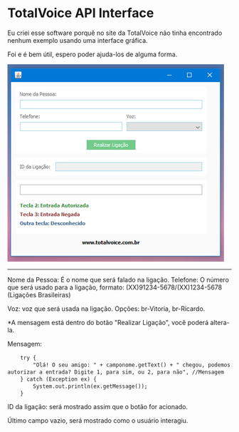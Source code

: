 # TotalVoice API Interface

Eu criei esse software porquê no site da TotalVoice não tinha encontrado nenhum exemplo usando uma interface gráfica.

Foi e é bem útil, espero poder ajuda-los de alguma forma.

![Screenshot](https://github.com/abnerrodrigues2/TotalVoice-API---Interface/blob/master/Screenshot_1.png)

------------------------------------------------------------------------------------------------------------------------------------

Nome da Pessoa: É o nome que será falado na ligação.
Telefone: O número que será usado para a ligação, formato: 
(XX)91234-5678/(XX)1234-5678 (Ligações Brasileiras)

Voz: voz que será usada na ligação. Opções: br-Vitoria, br-Ricardo.

*A mensagem está dentro do botão "Realizar Ligação", você poderá altera-la.

Mensagem:

        try {
            "Olá! O seu amigo: " + camponome.getText() + " chegou, podemos autorizar a entrada? Digite 1, para sim, ou 2, para não", //Mensagem
        } catch (Exception ex) {
            System.out.println(ex.getMessage());
        }

ID da ligação: será mostrado assim que o botão for acionado.

Último campo vazio, será mostrado como o usuário interagiu. 
